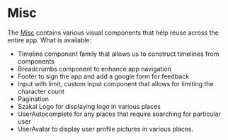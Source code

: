 # Misc
The [Misc](../src/components/misc) contains various visual components that help reuse across the entire app. 
What is available:
* Timeline component family that allows us to construct timelines from components
* Breadcrumbs component to enhance app navigation
* Footer to sign the app and add a google form for feedback
* Input with limit, custom input component that allows for limiting the character count
* Pagination
* Szakal Logo for displaying logo in various places
* UserAutocomplete for any places that require searching for particular user
* UserAvatar to display user profile pictures in various places.